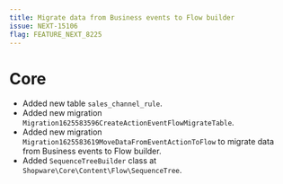 ```yaml
---
title: Migrate data from Business events to Flow builder
issue: NEXT-15106
flag: FEATURE_NEXT_8225
---
```

# Core
* Added new table `sales_channel_rule`.
* Added new migration `Migration1625583596CreateActionEventFlowMigrateTable`.
* Added new migration `Migration1625583619MoveDataFromEventActionToFlow` to migrate data from Business events to Flow builder.
* Added `SequenceTreeBuilder` class at `Shopware\Core\Content\Flow\SequenceTree`.
